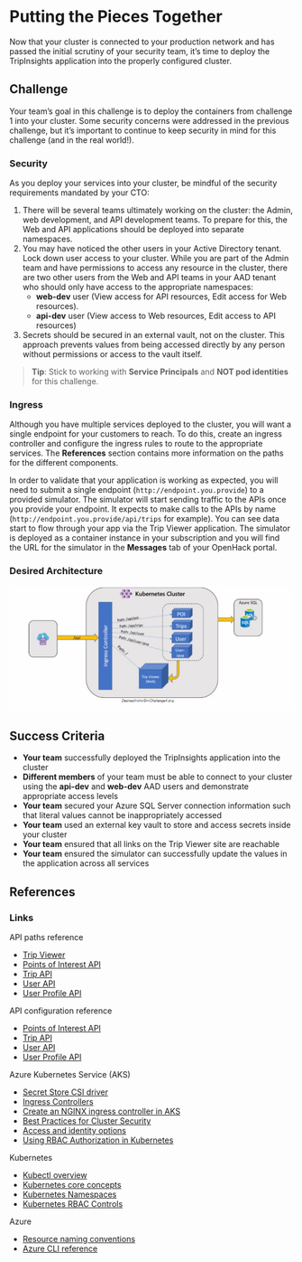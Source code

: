 <div id="handsonlabdiv" class="filldiv-old lab-body">

# Putting the Pieces Together

Now that your cluster is connected to your production network and has passed the initial scrutiny of your security team, it’s time to deploy the TripInsights application into the properly configured cluster.

## Challenge

Your team’s goal in this challenge is to deploy the containers from challenge 1 into your cluster. Some security concerns were addressed in the previous challenge, but it’s important to continue to keep security in mind for this challenge (and in the real world!).

### Security

As you deploy your services into your cluster, be mindful of the security requirements mandated by your CTO:

1.  There will be several teams ultimately working on the cluster: the Admin, web development, and API development teams. To prepare for this, the Web and API applications should be deployed into separate namespaces.
2.  You may have noticed the other users in your Active Directory tenant. Lock down user access to your cluster. While you are part of the Admin team and have permissions to access any resource in the cluster, there are two other users from the Web and API teams in your AAD tenant who should only have access to the appropriate namespaces:
    *   **web-dev** user (View access for API resources, Edit access for Web resources).
    *   **api-dev** user (View access to Web resources, Edit access to API resources)
3.  Secrets should be secured in an external vault, not on the cluster. This approach prevents values from being accessed directly by any person without permissions or access to the vault itself.

> **Tip**: Stick to working with **Service Principals** and **NOT pod identities** for this challenge.

### Ingress

Although you have multiple services deployed to the cluster, you will want a single endpoint for your customers to reach. To do this, create an ingress controller and configure the ingress rules to route to the appropriate services. The **References** section contains more information on the paths for the different components.

In order to validate that your application is working as expected, you will need to submit a single endpoint (`http://endpoint.you.provide`) to a provided simulator. The simulator will start sending traffic to the APIs once you provide your endpoint. It expects to make calls to the APIs by name (`http://endpoint.you.provide/api/trips` for example). You can see data start to flow through your app via the Trip Viewer application. The simulator is deployed as a container instance in your subscription and you will find the URL for the simulator in the **Messages** tab of your OpenHack portal.

### Desired Architecture

![challenge 4](./img/desiredArchChallange4.jpg)

## Success Criteria

*   **Your team** successfully deployed the TripInsights application into the cluster
*   **Different members** of your team must be able to connect to your cluster using the **api-dev** and **web-dev** AAD users and demonstrate appropriate access levels
*   **Your team** secured your Azure SQL Server connection information such that literal values cannot be inappropriately accessed
*   **Your team** used an external key vault to store and access secrets inside your cluster
*   **Your team** ensured that all links on the Trip Viewer site are reachable
*   **Your team** ensured the simulator can successfully update the values in the application across all services

## References

### Links

API paths reference

*   [Trip Viewer](https://github.com/Azure-Samples/openhack-containers/tree/master/src/tripviewer#paths)
*   [Points of Interest API](https://github.com/Azure-Samples/openhack-containers/tree/master/src/poi#api-paths)
*   [Trip API](https://github.com/Azure-Samples/openhack-containers/tree/master/src/trips#api-paths)
*   [User API](https://github.com/Azure-Samples/openhack-containers/tree/master/src/user-java#api-paths)
*   [User Profile API](https://github.com/Azure-Samples/openhack-containers/tree/master/src/userprofile#api-paths)

API configuration reference

*   [Points of Interest API](https://github.com/Azure-Samples/openhack-containers/tree/master/src/poi#configuration)
*   [Trip API](https://github.com/Azure-Samples/openhack-containers/tree/master/src/trips#configuration)
*   [User API](https://github.com/Azure-Samples/openhack-containers/tree/master/src/user-java#configuration)
*   [User Profile API](https://github.com/Azure-Samples/openhack-containers/tree/master/src/userprofile#configuration)

Azure Kubernetes Service (AKS)

*   [Secret Store CSI driver](https://github.com/Azure/secrets-store-csi-driver-provider-azure)
*   [Ingress Controllers](https://docs.microsoft.com/en-us/azure/aks/concepts-network#ingress-controllers)
*   [Create an NGINX ingress controller in AKS](https://docs.microsoft.com/en-us/azure/aks/ingress-basic)
*   [Best Practices for Cluster Security](https://docs.microsoft.com/en-us/azure/aks/operator-best-practices-cluster-security)
*   [Access and identity options](https://docs.microsoft.com/en-us/azure/aks/concepts-identity#role-based-access-controls-rbac)
*   [Using RBAC Authorization in Kubernetes](https://docs.microsoft.com/en-us/azure/aks/azure-ad-rbac)

Kubernetes

*   [Kubectl overview](https://kubernetes.io/docs/user-guide/kubectl-overview/)
*   [Kubernetes core concepts](https://docs.microsoft.com/en-us/azure/aks/concepts-clusters-workloads)
*   [Kubernetes Namespaces](https://kubernetes.io/docs/concepts/overview/working-with-objects/namespaces/)
*   [Kubernetes RBAC Controls](https://kubernetes.io/docs/reference/access-authn-authz/rbac/)

Azure

*   [Resource naming conventions](https://docs.microsoft.com/en-us/azure/architecture/best-practices/naming-conventions)
*   [Azure CLI reference](https://docs.microsoft.com/en-us/cli/azure/get-started-with-azure-cli)
